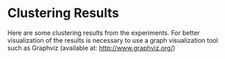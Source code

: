 # Clustering Results

Here are some clustering results from the experiments. For better visualization of the results is necessary to use a graph visualization tool such as Graphviz (available at: http://www.graphviz.org/)